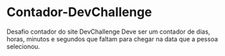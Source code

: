 # Contador-DevChallenge
Desafio contador do site DevChallenge
Deve ser um contador de dias, horas, minutos e segundos que faltam para chegar na data que a pessoa selecionou.